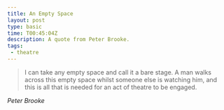 ```yaml
---
title: An Empty Space
layout: post
type: basic 
time: T00:45:04Z
description: A quote from Peter Brooke. 
tags: 
 - theatre
---
```


> I can take any empty space and call it a bare stage. A man walks across this empty space whilst someone else is watching him, and this is all that is needed for an act of theatre to be engaged.

_Peter Brooke_
